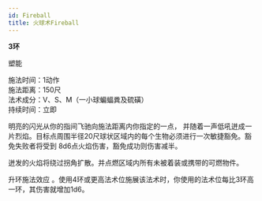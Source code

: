 ```yaml
---
id: Fireball
title: 火球术Fireball
---
```


**3环**

塑能

施法时间：1动作  
施法距离：150尺  
法术成分：V、S、M（一小球蝙蝠粪及硫磺）  
持续时间：立即  


明亮的闪光从你的指间飞驰向施法距离内你指定的一点，
并随着一声低吼迸成一片烈焰。目标点周围半径20尺球状区域内的每个生物必须进行一次敏捷豁免。豁免失败者将受到
8d6点火焰伤害，豁免成功则伤害减半。


迸发的火焰将绕过拐角扩散。并点燃区域内所有未被着装或携带的可燃物件。

升环施法效应
。使用4环或更高法术位施展该法术时，你使用的法术位每比3环高一环，其伤害就增加1d6。
